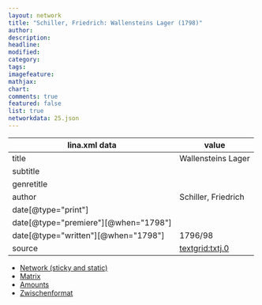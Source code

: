 ```yaml
---
layout: network
title: "Schiller, Friedrich: Wallensteins Lager (1798)"
author:
description:
headline:
modified:
category:
tags:
imagefeature: 
mathjax: 
chart: 
comments: true
featured: false
list: true
networkdata: 25.json
---
```

lina.xml data  | value
------------- | -------------
title|Wallensteins Lager
subtitle|
genretitle|
author|Schiller, Friedrich
date[@type="print"]|
date[@type="premiere"][@when="1798"]|
date[@type="written"][@when="1798"]|1796/98
source|[textgrid:txtj.0](https://textgridlab.org/1.0/tgcrud-public/rest/textgrid:txtj.0/data)



* [Network (sticky and static)](/network25)
* [Matrix](/matrix25)
* [Amounts](/amount25)
* [Zwischenformat](/lina25 )
